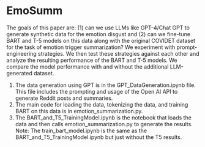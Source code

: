 # EmoSumm

The goals of this paper are: (1) can we use LLMs like GPT-4/Chat GPT to generate synthetic data for the emotion disgust and (2) can we fine-tune BART and T-5 models on this data along with the original COVIDET dataset for the task of emotion trigger summarization? We experiment with prompt-engineering strategies. We then test these strategies against each other and analyze the resulting performance of the BART and T-5 models. We compare the model performance with and without the additional LLM-generated dataset.

1. The data generation using GPT is in the GPT_DataGeneration.ipynb file. This file includes the prompting and usage of the Open AI API to generate Reddit posts and summaries.
2. The main code for loading the data, tokenizing the data, and training BART on this data is in emotion_summarization.py.
3. The BART_and_T5_TrainingModel.ipynb is the notebook that loads the data and then calls emotion_summarization.py to generate the results.
   Note: The train_bart_model.ipynb is the same as the BART_and_T5_TrainingModel.ipynb but just without the T5 results.
